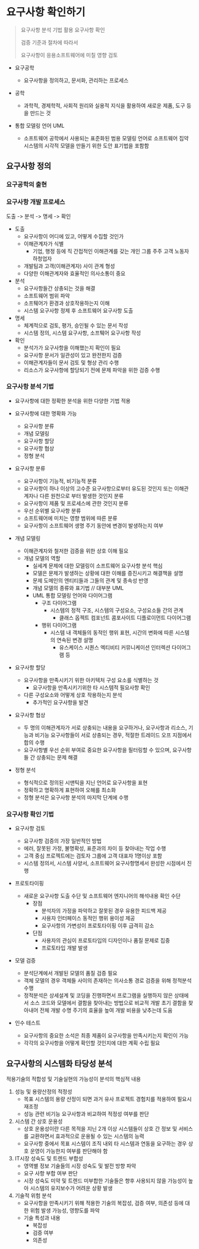 # 요구사항 확인하기

> 요구사항 분석 기법 활용 요구사항 확인
>
> 검증 기준과 절차에 따라서
>
> 요구사항이 응용소프트웨어에 미칠 영향 검토

* 요구공학
  * 요구사항을 정의하고, 문서화, 관리하는 프로세스

* 공학 
  * 과학적, 경제학적, 사회적 원리와 실용적 지식을 활용하여 새로운 제품, 도구 등을 만드는 것
* 통합 모델링 언어 UML
  * 소프트웨어 공학에서 사용되는 표준화된 범용 모델링 언어로 소프트웨어 집약 시스템의 시각적 모델을 만들기 위한 도안 표기법을 포함함

## 요구사항 정의

### 요구공학의 출현

### 요구사항 개발 프로세스

도출 -> 분석 -> 명세 -> 확인

* 도출
  * 요구사항이 어디에 있고, 어떻게 수집할 것인가
  * 이해관계자가 식별
    * 기업, 행정 등에 직 간접적인 이해관계를 갖는 개인 그룹 주주 고객 노동자 하청업자
  * 개발팀과 고객(이해관계자) 사이 관계 형성
  * 다양한 이해관계자와 효율적인 의사소통이 중요
* 분석
  * 요구사항들간 상충되는 것을 해결
  * 소프트웨어 범위 파악
  * 소프퉤어가 환경과 상호작용하는지 이해
  * 시스템 요구사항 정제 후 소프트웨어 요구사항 도출
* 명세
  * 체계적으로 검토, 평가, 승인될 수 있는 문서 작성
  * 시스템 정의, 시스템 요구사항, 소프퉤어 요구사항 작성
* 확인
  * 분석가가 요구사항을 이해했는지 확인이 필요
  * 요구사항 문서가 일관성이 있고 완전한지 검증
  * 이해관계자들이 문서 검토 및 형상 관리 수행
  * 리소스가 요구사항에 할당되기 전에 문제 파악을 위한 검증 수행

### 요구사항 분석 기법

* 요구사항에 대한 정확한 분석을 위한 다양한 기법 적용
* 요구사항에 대한 명확화 가능
  * 요구사항 분류
  * 개념 모델링
  * 요구사항 할당
  * 요구사항 협상
  * 정형 분석

* 요구사항 분류
  * 요구사항이 기능적, 비기능적 분류
  * 요구사항이 하나 이상의 고수준 요구사항으로부터 유도된 것인지 또는 이해관계자나 다른 원천으로 부터 발생한 것인지 분류
  * 요구사항이 제품 및 프로세스에 관한 것인지 분류
  * 우선 순위별 요구사항 분류
  * 소프트웨어에 미치는 영향 범위에 따른 분류
  * 요구사항이 소프트웨어 생명 주기 동안에 변경이 발생하는지 여부

* 개념 모델링
  * 이해관계자와 철저한 검증을 위한 상호 이해 필요
  * 개념 모델의 역할
    * 실세계 문제에 대한 모델링이 소프트웨어 요구사항 분석 핵심
    * 모델은 문제가 발생하는 상황에 대한 이해를 증진시키고 해결책을 설명
    * 문제 도메인의 엔티티들과 그들의 관계 및 종속성 반영
    * 개념 모델의 종류와 표기법 // 대부분 UML
    * UML 통합 모델링 언어와 다이어그램
      * 구조 다이어그램 
        * 시스템의 정적 구조, 시스템의 구성요소, 구성요소들 간의 관계
          * 클래스 옵젝트 컴포넌트 콤포사이트 디플로이먼트 다이어그램
      * 행위 다이어그램
        * 시스템 내 객체들의 동적인 행위 표현, 시간의 변화에 따른 시스템의 연속된 변경 설명
          * 유스케이스 시퀀스 엑티비티 커뮤니케이션 인터렉션 다이어그램 등
* 요구사항 할당
  * 요구사항을 만족시키기 위한 아키텍처 구성 요소를 식별하는 것
    * 요구사항을 만족시키기위한 타 시스템적 필요사항 확인
  * 다른 구성요소와 어떻게 상호 작용하는지 분석
    * 추가적인 요구사항을 발견
* 요구사항 협상
  * 두 명의 이해관계자가 서로 상충되는 내용을 요구하거나, 요구사항과 리소스, 기능과 비기능 요구사항들이 서로 상충되는 경우, 적절한 트레이드 오프 지점에서 합의 수행
  * 요구사항별 우선 순위 부여로 중요한 요구사항을 필터링할 수 있으며, 요구사항들 간 상충되는 문제 해결
* 정형 분석
  * 형식적으로 정의된 시맨틱을 지닌 언어로 요구사항을 표현
  * 정확하고 명확하게 표현하여 오해를 최소화
  * 정형 분석은 요구사항 분석의 마지막 단계에 수행

### 요구사항 확인 기법

* 요구사항 검토
  * 요구사항 검증의 가장 일반적인 방법
  * 에러, 잘못된 가정, 불명확성, 표준과의 차이 등 찾아내는 작업 수행
  * 고객 중심 프로젝트에는 검토자 그룹에 고객 대표자 1명이상 포함
  * 시스템 정의서, 시스템 사양서, 소프트웨어 요구사항명세서 완성한 시점에서 진행

* 프로토타이핑
  * 새로운 요구사항 도출 수단 및 소프트웨어 엔지니어의 해석내용 확인 수단
    * 장점
      * 분석자의 가정을 파악하고 잘못된 경우 유용한 피드백 제공
      * 사용자 인터페이스 동적인 행위 용이성 제공
      * 요구사항의 가변성이 프로토타이핑 이후 급격히 감소
    * 단점
      * 사용자의 관심이 프로토타입의 디자인이나 품질 문제로 집중
      * 프로토타입 개발 발생
* 모델 검증
  * 분석단계에서 개발된 모델의 품질 검증 필요
  * 객체 모델의 경우 객체들 사이의 존재하는 의사소통 경로 검증을 위해 정적분석 수행
  * 정적분석은 상세설계 및 코딩을 진행하면서 프로그램을 실행하지 않은 상태에서 소스 코드와 모델에서 결함을 찾아내는 방법으로 비교적 개발 초기 결함을 찾아내어 전체 개발 수명 주기의 효율을 높여 개발 비용을 낮추는데 도움
* 인수 테스트
  * 요구사항의 중요한 소석은 최종 제품이 요구사항을 만족시키는지 확인이 가능
  * 각각의 요구사항을 어떻게 확인할 것인지에 대한 계획 수립 필요



## 요구사항의 시스템화 타당성 분석

적용기술의 적합성 및 기술실현의 가능성이 분석의 핵심적 내용

1. 성능 및 용량산정의 적정성
   * 목표 시스템의 용량 산정이 되면 과거 유사 프로젝트 경험치를 적용하여 필요시 재조정
   * 성능 관련 비기능 요구사항과 비교하여 적정성 여부를 판단
2. 시스템 간 상호 운용성
   * 상호 운용성이란 다른 목적을 지닌 2개 이상 시스템들이 상호 간 정보 및 서비스를 교환하면서 효과적으로 운용될 수 있는 시스템의 능력
   * 요구사항 중에서 목표 시스템이 조직 내외 타 시스템과 연동을 요구하는 경우 상호 운영이 가능한지 여부를 판단해야 함
3. IT시장 성숙도 및 트렌드 부합성
   * 영역별 정보 기술들의 시장 성숙도 및 발전 방향 파악
   * 요구 사항 부합 여부 판단
   * 시장 성숙도 미약 및 트렌드 미부합한 기술들은 향후 사용되지 않을 가능성이 높아 시스템의 유지보수가 어려운 상황 발생
4. 기술적 위험 분석
   * 요구사항을 만족시키기 위해 적용한 기술의 복잡성, 검증 여부, 의존성 등에 대한 위험 발생 가능성, 영향도를 파악
   * 기술 특성과 내용
     * 복잡성
     * 검증 여부
     * 의존성

